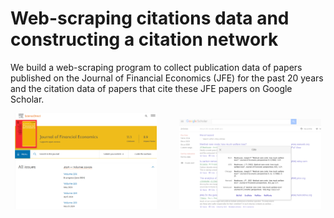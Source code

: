 # Web-scraping citations data and constructing a citation network 

We build a web-scraping program to collect publication data of papers published on the Journal of Financial Economics (JFE) for the past 20 years and the citation data of papers that cite these JFE papers on Google Scholar. 


<p align="center">
  <img alt="Dark" src="images/jfe_site.png" width="45%"> 
&nbsp; &nbsp; &nbsp; &nbsp;
  <img alt="Light" src="images/gs_citation_ex.png" width="45%">
</p>